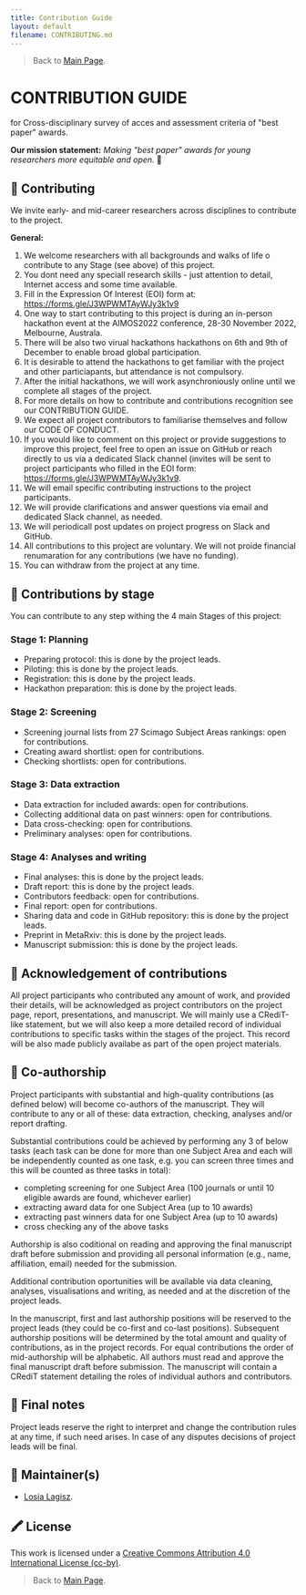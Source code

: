 ```yaml
---
title: Contribution Guide
layout: default
filename: CONTRIBUTING.md
--- 
```


> Back to [Main Page](/README.md).    


# CONTRIBUTION GUIDE    
for Cross-disciplinary survey of acces and assessment criteria of "best paper" awards.   

**Our mission statement:** *Making "best paper" awards for young researchers more equitable and open.* 🌟  


## 💛  Contributing 
We invite early- and mid-career researchers across disciplines to contribute to the project.     

**General:**
 1. We welcome researchers with all backgrounds and walks of life o contribute to any Stage (see above) of this project.   
 2. You dont need any speciall research skills - just attention to detail, Internet access and some time available.
 3. Fill in the Expression Of Interest (EOI) form at: https://forms.gle/J3WPWMTAyWJy3k1v9
 4. One way to start contributing to this project is during an in-person hackathon event at the AIMOS2022 conference, 28-30 November 2022, Melbourne, Australa.
 5. There will be also two virual hackathons hackathons on 6th and 9th of December to enable broad global participation.
 6. It is desirable to attend the hackathons to get familiar with the project and other particiapants, but attendance is not compulsory.
 7. After the initial hackathons, we will work asynchroniously online until we complete all stages of the project.
 8. For more details on how to contribute and contributions recognition see our CONTRIBUTION GUIDE.
 9. We expect all project contributors to familiarise themselves and follow our CODE OF CONDUCT.
 10. If you would like to comment on this project or provide suggestions to improve this project, feel free to open an issue on GitHub or reach directly to us via a dedicated Slack channel (invites will be sent to project participants who filled in the EOI form: https://forms.gle/J3WPWMTAyWJy3k1v9.   
 11. We will email specific contributing instructions to the project participants.  
 12. We will provide clarifications and answer questions via email and dedicated Slack channel, as needed.  
 13. We will periodicall post updates on project progress on Slack and GitHub. 
 14. All contributions to this project are voluntary. We will not proide financial renumaration for any contributions (we have no funding).
 15. You can withdraw from the project at any time.        

## 🧱  Contributions by stage   
You can contribute to any step withing the 4 main Stages of this project:  

### Stage 1: Planning   
- Preparing protocol: this is done by the project leads.   
- Piloting: this is done by the project leads.   
- Registration: this is done by the project leads.    
- Hackathon preparation: this is done by the project leads.       

### Stage 2: Screening   
- Screening journal lists from 27 Scimago Subject Areas rankings: open for contributions.     
- Creating award shortlist: open for contributions.       
- Checking shortlists: open for contributions.      

### Stage 3: Data extraction  
- Data extraction for included awards: open for contributions.          
- Collecting additional data on past winners: open for contributions.    
- Data cross-checking: open for contributions.       
- Preliminary analyses: open for contributions.        

### Stage 4: Analyses and writing   
- Final analyses: this is done by the project leads.    
- Draft report: this is done by the project leads.   
- Contributors feedback: open for contributions.    
- Final report: open for contributions.   
- Sharing data and code in GitHub repository: this is done by the project leads.   
- Preprint in MetaRxiv: this is done by the project leads.    
- Manuscript submission: this is done by the project leads.      

## 💝  Acknowledgement of contributions   
All project participants who contributed any amount of work, and provided their details, will be acknowledged as project contributors on the project page, report, presentations, and manuscript. We will mainly use a CRediT-like statement, but we will also keep a more detailed record of individual contributions to specific tasks within the stages of the project. This record will be also made publicly availabe as part of the open project materials.    

## 📄 Co-authorship  
Project participants with substantial and high-quality contributions (as defined below) will become co-authors of the manuscript. They will contribute to any or all of these: data extraction, checking, analyses and/or report drafting.   

Substantial contributions could be achieved by performing any 3 of below tasks (each task can be done for more than one Subject Area and each will be independently counted as one task, e.g. you can screen three times and this will be counted as three tasks in total):  
- completing screening for one Subject Area (100 journals or until 10 eligible awards are found, whichever earlier)   
- extracting award data for one Subject Area (up to 10 awards)   
- extracting past winners data for one Subject Area (up to 10 awards)  
- cross checking any of the above tasks   

Authorship is also coditional on reading and approving the final manuscript draft before submission and providing all personal information (e.g., name, affiliation, email) needed for the submission.     

Additional contribution oportunities will be available via data cleaning, analyses, visualisations and writing, as needed and at the discretion of the project leads.   

In the manuscript, first and last authorship positions will be reserved to the project leads (they could be co-first and co-last positions). Subsequent authorship positions will be determined by the total amount and quality of contributions, as in the project records. For equal contributions the order of mid-authorship will be alphabetic. All authors must read and approve the final manuscript draft before submission. The manuscript will contain a CRediT statement detailing the roles of individual authors and contributors.   


## 📍 Final notes   
Project leads reserve the right to interpret and change the contribution rules at any time, if such need arises. In case of any disputes decisions of project leads will be final.    

## 🔧  Maintainer(s)
* [Losia Lagisz](https://github.com/mlagisz).   

## 🖍️  License 
This work is licensed under a [Creative Commons Attribution 4.0 International License (cc-by)](/LICENSE.md).   


> Back to [Main Page](/README.md).  
